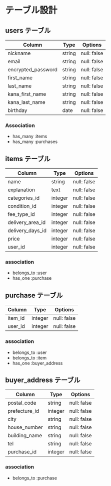 # テーブル設計

## users テーブル

| Column             | Type    | Options     |
| ------------------ | ------- | ------------|
| nickname           | string  | null: false |
| email              | string  | null: false |
| encrypted_password | string  | null: false |
| first_name         | string  | null: false |
| last_name          | string  | null: false |
| kana_first_name    | string  | null: false |
| kana_last_name     | string  | null: false |
| birthday           | date    | null: false |


### Association

- has_many :items
- has_many :purchases


## items テーブル

| Column           | Type     | Options     |
| ---------------- | -------- | ------------|
| name             | string   | null: false |
| explanation      | text     | null: false |
| categories_id    | integer  | null: false |
| condition_id     | integer  | null: false |
| fee_type_id      | integer  | null: false |
| delivery_area_id | integer  | null: false |
| delivery_days_id | integer  | null: false |
| price            | integer  | null: false |
| user_id          | integer  | null: false |

### association

- belongs_to :user
- has_one :purchase


## purchase テーブル

| Column          | Type     | Options     |
| --------------- | -------- | ------------|
| item_id         | integer  | null: false |
| user_id         | integer  | null: false |

### association

- belongs_to :user
- belongs_to :item
- has_one :buyer_address


## buyer_address テーブル

| Column           | Type     | Options     |
| ---------------- | -------- | ------------|
| postal_code      | string   | null: false |
| prefecture_id    | integer  | null: false |
| city             | string   | null: false |
| house_number     | string   | null: false |
| building_name    | string   | null: false |
| tel              | string   | null: false |
| purchase_id      | integer  | null: false |


### association

- belongs_to :purchase